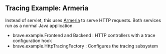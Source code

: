 ## Tracing Example: Armeria

Instead of servlet, this uses [Armeria](https://armeria.dev/) to serve HTTP
requests. Both services run as a normal Java application.

*   brave.example.Frontend and Backend : HTTP controllers with a trace configuration hook
*   brave.example.HttpTracingFactory : Configures the tracing subsystem
